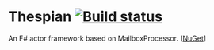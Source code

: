 # Thespian [![Build status](https://ci.appveyor.com/api/projects/status/ivnpcsiogbr2bmtk)](https://ci.appveyor.com/project/nessos/thespian)

An F# actor framework based on MailboxProcessor. [[NuGet](http://www.nuget.org/packages/Thespian/)]

